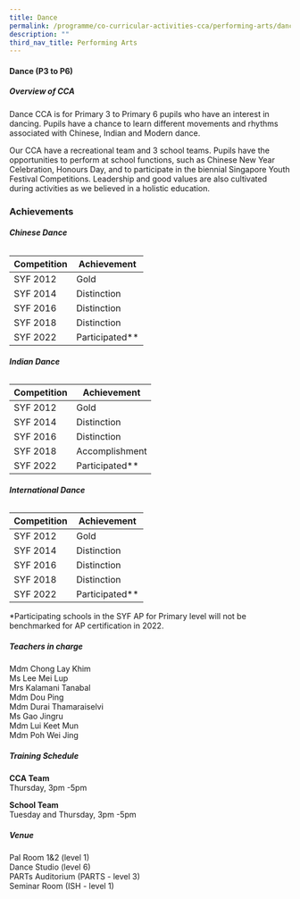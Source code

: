 ```yaml
---
title: Dance
permalink: /programme/co-curricular-activities-cca/performing-arts/dance/
description: ""
third_nav_title: Performing Arts
---
```

#### **Dance (P3 to P6)**

##### **Overview of CCA**

Dance CCA is for Primary 3 to Primary 6 pupils who have an interest in dancing. Pupils have a chance to learn different movements and rhythms associated with Chinese, Indian and Modern dance. 

Our CCA have a recreational team and 3 school teams. Pupils have the opportunities to perform at school functions, such as Chinese New Year Celebration, Honours Day, and to participate in the biennial Singapore Youth Festival Competitions.  Leadership and good values are also cultivated during activities as we believed in a holistic education.

### Achievements

###### **Chinese Dance**

|Competition |Achievement|
|-----------|------------|
|SYF 2012 |Gold|
|SYF 2014 |Distinction |
|SYF 2016 |Distinction |
|SYF 2018 |Distinction |
|SYF 2022 |Participated**|

###### **Indian Dance**

|Competition |Achievement|
|-----------|------------|
|SYF 2012 |Gold|
|SYF 2014 |Distinction |
|SYF 2016 |Distinction |
|SYF 2018 |Accomplishment |
|SYF 2022 |Participated**|

###### **International Dance**

|Competition |Achievement|
|-----------|------------|
|SYF 2012 |Gold|
|SYF 2014 |Distinction |
|SYF 2016 |Distinction |
|SYF 2018 |Distinction |
|SYF 2022 |Participated**|

*Participating schools in the SYF AP for Primary level will not be benchmarked for AP certification in 2022.

##### **Teachers in charge**
Mdm Chong Lay Khim<br>
Ms Lee Mei Lup<br>
Mrs Kalamani Tanabal<br>
Mdm Dou Ping<br>
Mdm Durai Thamaraiselvi<br>
Ms Gao Jingru<br>
Mdm Lui Keet Mun<br>
Mdm Poh Wei Jing


##### **Training Schedule**

**CCA Team**<br>
Thursday, 3pm -5pm

**School Team**<br>
Tuesday and Thursday, 3pm -5pm

##### **Venue** 
Pal Room 1&2 (level 1)<br>
Dance Studio (level 6)<br>
PARTs Auditorium (PARTS - level 3)<br>
Seminar Room (ISH - level 1)